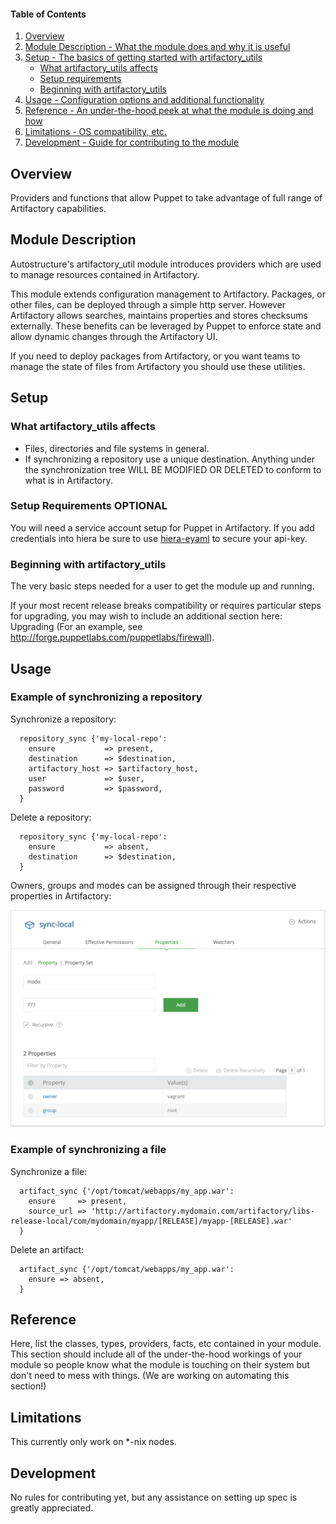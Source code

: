 #### Table of Contents

1. [Overview](#overview)
2. [Module Description - What the module does and why it is useful](#module-description)
3. [Setup - The basics of getting started with artifactory_utils](#setup)
    * [What artifactory_utils affects](#what-artifactory_utils-affects)
    * [Setup requirements](#setup-requirements)
    * [Beginning with artifactory_utils](#beginning-with-artifactory_utils)
4. [Usage - Configuration options and additional functionality](#usage)
5. [Reference - An under-the-hood peek at what the module is doing and how](#reference)
5. [Limitations - OS compatibility, etc.](#limitations)
6. [Development - Guide for contributing to the module](#development)

## Overview

Providers and functions that allow Puppet to take advantage of full range of Artifactory capabilities.

## Module Description

Autostructure's artifactory_util module introduces providers which are used to manage resources contained in Artifactory.

This module extends configuration management to Artifactory. Packages, or other files, can be deployed through a simple http server. However Artifactory allows searches, maintains properties and stores checksums externally. These benefits can be leveraged by Puppet to enforce state and allow dynamic changes through the Artifactory UI.

If you need to deploy packages from Artifactory, or you want teams to manage the state of files from Artifactory you should use these utilities.

## Setup

### What artifactory_utils affects

* Files, directories and file systems in general.
* If synchronizing a repository use a unique destination. Anything under the synchronization tree WILL BE MODIFIED OR DELETED to conform to what is in Artifactory.

### Setup Requirements **OPTIONAL**

You will need a service account setup for Puppet in Artifactory. If you add credentials into hiera be sure to use [hiera-eyaml](https://github.com/TomPoulton/hiera-eyaml) to secure your api-key.

### Beginning with artifactory_utils

The very basic steps needed for a user to get the module up and running.

If your most recent release breaks compatibility or requires particular steps for upgrading, you may wish to include an additional section here: Upgrading (For an example, see http://forge.puppetlabs.com/puppetlabs/firewall).

## Usage

### Example of synchronizing a repository

Synchronize a repository:

~~~puppet
  repository_sync {'my-local-repo':
    ensure           => present,
    destination      => $destination,
    artifactory_host => $artifactory_host,
    user             => $user,
    password         => $password,
  }
~~~

Delete a repository:

~~~puppet
  repository_sync {'my-local-repo':
    ensure           => absent,
    destination      => $destination,
  }
~~~

Owners, groups and modes can be assigned through their respective properties in Artifactory:

![alt text](https://raw.githubusercontent.com/autostructure/artifactory_utils/master/images/repository.png "Artifactory example")

### Example of synchronizing a file

Synchronize a file:

~~~puppet
  artifact_sync {'/opt/tomcat/webapps/my_app.war':
    ensure     => present,
    source_url => 'http://artifactory.mydomain.com/artifactory/libs-release-local/com/mydomain/myapp/[RELEASE]/myapp-[RELEASE].war'
  }
~~~

Delete an artifact:

~~~puppet
  artifact_sync {'/opt/tomcat/webapps/my_app.war':
    ensure => absent,
  }
~~~

## Reference

Here, list the classes, types, providers, facts, etc contained in your module. This section should include all of the under-the-hood workings of your module so people know what the module is touching on their system but don't need to mess with things. (We are working on automating this section!)

## Limitations

This currently only work on *-nix nodes.

## Development

No rules for contributing yet, but any assistance on setting up spec is greatly appreciated.
